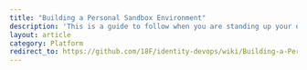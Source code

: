 ```yaml
---
title: "Building a Personal Sandbox Environment"
description: 'This is a guide to follow when you are standing up your own personal development environment, aka "sandbox"'
layout: article
category: Platform
redirect_to: https://github.com/18F/identity-devops/wiki/Building-a-Personal-Sandbox-Environment
---
```


